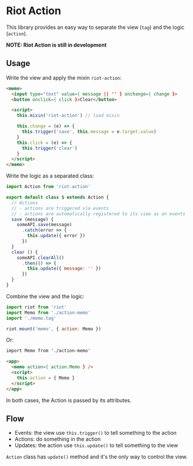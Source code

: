# Riot Action

This library provides an easy way to separate the view (`tag`) and the logic (`action`).

**NOTE: Riot Action is still in development**

## Usage

Write the view and apply the mixin `riot-action`:

```html
<memo>
  <input type="text" value={ message || '' } onchange={ change }>
  <button onclick={ click }>Clear</button>

  <script>
    this.mixin('riot-action') // load mixin

    this.change = (e) => {
      this.trigger('save', this.message = e.target.value)
    }
    this.click = (e) => {
      this.trigger('clear')
    }
  </script>
</memo>
```

Write the logic as a separated class:

```js
import Action from 'riot-action'

export default class $ extends Action {
  // Actions
  // - actions are triggered via events
  // - actions are automatically registered to its view as an events
  save (message) {
    someAPI.save(message)
      .catch(error => {
        this.update({ error })
      })
  }
  clear () {
    someAPI.clearAll()
      .then(() => {
        this.update({ message: '' })
      })
  }
}
```

Combine the view and the logic:

```js
import riot from 'riot'
import Memo from './action-memo'
import './memo.tag'

riot.mount('memo', { action: Memo })
```

Or:

```html
import Memo from './action-memo'

<app>
  <memo action={ action.Memo } />
  <script>
    this.action = { Memo }
  </script>
</app>
```

In both cases, the Action is passed by its attributes.

## Flow

- Events: the view use `this.trigger()` to tell something to the action
- Actions: do something in the action
- Updates: the action use `this.update()` to tell something to the view

`Action` class has `update()` method and it's the only way to control the view.
